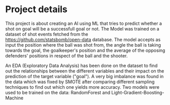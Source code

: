 # Project details

This project is about creating an AI using ML that tries to predict whether a shot on goal will be a successfull goal or not.
The Model was trained on a dataset of shot events fetched from the https://github.com/statsbomb/open-data database. 
The model accepts as input the position where the ball was shot from, the angle the ball is taking towards the goal, the goalkeeper's position and the average of the opposing defenders' positions in respect of the ball and the shooter.

An EDA (Exploratory Data Analysis) has been done on the dataset to find out the relationships between the different variables and their impact on the prediction of the target variable ("goal").
A very big imbalance was found in the data which was fixed by SMOTE after comparing different sampling techniques to find out which one yields more accuracy.
Two models were used to be trained on the data: RandomForest and Light-Gradient-Boosting-Machine
